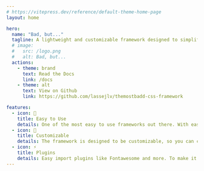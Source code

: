 ```yaml
---
# https://vitepress.dev/reference/default-theme-home-page
layout: home

hero:
  name: "Bad, but..."
  tagline: A lightweight and customizable framework designed to simplify web development and enhance the styling capabilities of your projects.
  # image:
  #   src: /logo.png
  #   alt: Bad, but...
  actions:
    - theme: brand
      text: Read the Docs
      link: /docs
    - theme: alt
      text: View on Github
      link: https://github.com/lassejlv/themostbadd-css-framework

features:
  - icon: 🚀
    title: Easy to Use
    details: One of the most easy to use frameworks out there. With easy to use components.
  - icon: 🎨
    title: Customizable
    details: The framework is designed to be customizable, so you can customize it to your needs.
  - icon: ⚡️
    title: Plugins
    details: Easy import plugins like Fontawesome and more. To make it easier to use.
---
```

